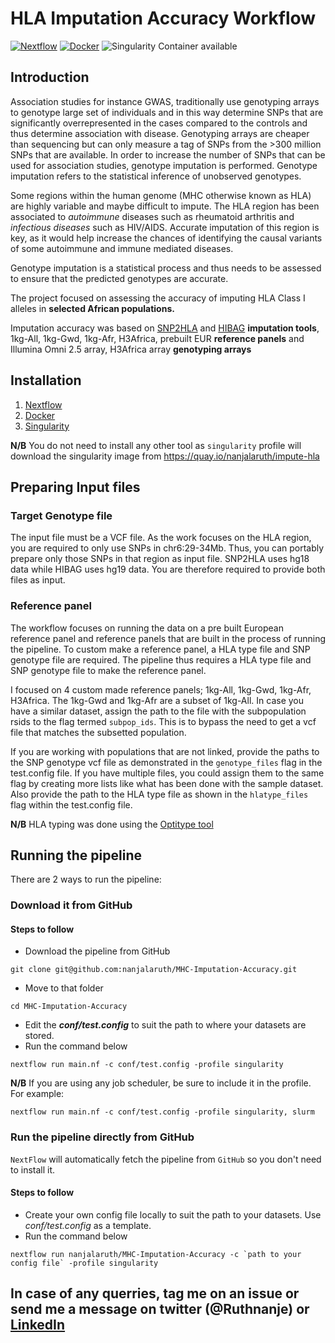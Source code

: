 # HLA Imputation Accuracy Workflow 

[![Nextflow](https://img.shields.io/badge/nextflow-%E2%89%A520.04.0-brightgreen.svg)](https://www.nextflow.io/)
[![Docker](https://img.shields.io/badge/docker%20registry-Quay.io-red)](https://quay.io/repository/nanjalaruth/impute-hla?tab=tags)
![Singularity Container available](https://img.shields.io/badge/singularity-available-7E4C74.svg)

## Introduction
Association studies for instance GWAS, traditionally use genotyping arrays to genotype large set of individuals and in this way determine SNPs that are significantly overrepresented in the cases compared to the controls and thus determine association with disease. Genotyping arrays are cheaper than sequencing but can only measure a tag of SNPs from the >300 million SNPs that are available. In order to increase the number of SNPs that can be used for association studies, genotype imputation is performed. Genotype imputation refers to the statistical inference of unobserved genotypes. 

Some regions within the human genome (MHC otherwise known as HLA) are highly variable and maybe difficult to impute. The HLA region has been associated to *autoimmune* diseases such as rheumatoid arthritis and *infectious diseases* such as HIV/AIDS. Accurate imputation of this region is key, as it would help increase the chances of identifying the causal variants of some autoimmune and immune mediated diseases. 

Genotype imputation is a statistical process and thus needs to be assessed to ensure that the predicted genotypes are accurate.

The project focused on assessing the accuracy of imputing HLA Class I alleles in __selected African populations.__ 

Imputation accuracy was based on [SNP2HLA](http://software.broadinstitute.org/mpg/snp2hla/) and [HIBAG](https://github.com/zhengxwen/HIBAG) __imputation tools__, 1kg-All, 1kg-Gwd, 1kg-Afr, H3Africa, prebuilt EUR __reference panels__ and Illumina Omni 2.5 array, H3Africa array __genotyping arrays__  

## Installation 
1. [Nextflow](https://www.nextflow.io/docs/latest/getstarted.html)
2. [Docker](https://www.digitalocean.com/community/tutorials/how-to-install-and-use-docker-on-ubuntu-18-04) 
3. [Singularity](https://sylabs.io/guides/3.0/user-guide/installation.html)

**N/B** You do not need to install any other tool as `singularity` profile will download the singularity image from https://quay.io/nanjalaruth/impute-hla

## Preparing Input files
### Target Genotype file

The input file must be a VCF file. As the work focuses on the HLA region, you are required to only use SNPs in chr6:29-34Mb. Thus, you can portably prepare only those SNPs in that region as input file.
SNP2HLA uses hg18 data while HIBAG uses hg19 data. You are therefore required to provide both files as input.

### Reference panel

The workflow focuses on running the data on a pre built European reference panel and reference panels that are built in the process of running the pipeline.
To custom make a reference panel, a HLA type file and SNP genotype file are required. The pipeline thus requires a HLA type file and SNP genotype file to make the reference panel.

I focused on 4  custom made reference panels; 1kg-All, 1kg-Gwd, 1kg-Afr, H3Africa. The 1kg-Gwd and 1kg-Afr are a subset of 1kg-All. In case you have a similar dataset, assign the path to the file with the subpopulation rsids to the flag termed `subpop_ids`. This is to bypass the need to get a vcf file that matches the subsetted population.

If you are working with populations that are not linked, provide the paths to the SNP genotype vcf file as demonstrated in the `genotype_files` flag in the test.config file. If you have multiple files, you could assign them to the same flag by creating more lists like what has been done with the sample dataset. Also provide the path to the HLA type file as shown in the `hlatype_files` flag within the test.config file.

**N/B** HLA typing was done using the [Optitype tool](https://github.com/nf-core/hlatyping)

## Running the pipeline
There are 2 ways to run the pipeline:

### Download it from GitHub
#### Steps to follow
- Download the pipeline from GitHub
```
git clone git@github.com:nanjalaruth/MHC-Imputation-Accuracy.git
```
- Move to that folder
```
cd MHC-Imputation-Accuracy
```
- Edit the __*conf/test.config*__ to suit the path to where your datasets are stored.
- Run the command below
```
nextflow run main.nf -c conf/test.config -profile singularity
```

**N/B**
If you are using any job scheduler, be sure to include it in the profile. For example:
```
nextflow run main.nf -c conf/test.config -profile singularity, slurm
```

### Run the pipeline directly from GitHub
`NextFlow` will automatically fetch the pipeline from `GitHub` so you don't need to install it.

#### Steps to follow
- Create your own config file locally to suit the path to your datasets. Use *conf/test.config* as a template.
- Run the command below
```
nextflow run nanjalaruth/MHC-Imputation-Accuracy -c `path to your config file` -profile singularity
```

## In case of any querries, tag me on an issue or send me a message on twitter (@Ruthnanje) or [LinkedIn](https://www.linkedin.com/in/ruth-nanjala-17991117a/)

